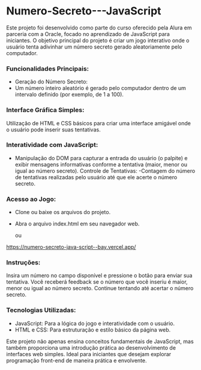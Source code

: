# Numero-Secreto---JavaScript

Este projeto foi desenvolvido como parte do curso oferecido pela Alura em parceria com a Oracle, focado no aprendizado de JavaScript para iniciantes. O objetivo principal do projeto é criar um jogo interativo onde o usuário tenta adivinhar um número secreto gerado aleatoriamente pelo computador.

### Funcionalidades Principais:
- Geração do Número Secreto:
- Um número inteiro aleatório é gerado pelo computador dentro de um intervalo definido (por exemplo, de 1 a 100).

### Interface Gráfica Simples:

Utilização de HTML e CSS básicos para criar uma interface amigável onde o usuário pode inserir suas tentativas.

### Interatividade com JavaScript:

- Manipulação do DOM para capturar a entrada do usuário (o palpite) e exibir mensagens informativas conforme a tentativa (maior, menor ou igual ao número secreto).
Controle de Tentativas:
-Contagem do número de tentativas realizadas pelo usuário até que ele acerte o número secreto.

### Acesso ao Jogo:

- Clone ou baixe os arquivos do projeto.
- Abra o arquivo index.html em seu navegador web.

  ou

https://numero-secreto-java-script--bay.vercel.app/

### Instruções:

Insira um número no campo disponível e pressione o botão para enviar sua tentativa.
Você receberá feedback se o número que você inseriu é maior, menor ou igual ao número secreto.
Continue tentando até acertar o número secreto.

### Tecnologias Utilizadas:

- JavaScript: Para a lógica do jogo e interatividade com o usuário.
- HTML e CSS: Para estruturação e estilo básico da página web.

Este projeto não apenas ensina conceitos fundamentais de JavaScript, mas também proporciona uma introdução prática ao desenvolvimento de interfaces web simples. Ideal para iniciantes que desejam explorar programação front-end de maneira prática e envolvente.
